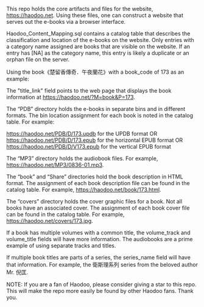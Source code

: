 This repo holds the core artifacts and files for the website, https://haodoo.net. Using these files, one can construct a website that serves out the e-books via a browser interface.

Haodoo_Content_Mapping.sql contains a catalog table that describes the classification and location of the e-books on the website. Only entries with a category name assigned are books that are visible on the website. If an entry has [NA] as the category name, this entry is likely a duplicate or an orphan file on the server.

Using the book《楚留香傳奇．午夜蘭花》with a book_code of 173 as an example:

The "title_link" field points to the web page that displays the book information at https://haodoo.net/?M=book&P=173.

The “PDB” directory holds the e-books in separate bins and in different formats. The bin location assignment for each book is noted in the catalog table. For example:

https://haodoo.net/PDB/D/173.updb for the UPDB format OR
https://haodoo.net/PDB/D/173.epub for the horizontal EPUB format OR
https://haodoo.net/PDB/D/V173.epub for the vertical EPUB format

The “MP3” directory holds the audiobook files. For example, https://haodoo.net/MP3/0836-01.mp3.

The “book” and “Share” directories hold the book description in HTML format. The assignment of each book description file can be found in the catalog table. For example, https://haodoo.net/book/173.html.

The “covers” directory holds the cover graphic files for a book. Not all books have an associated cover. The assignment of each book cover file can be found in the catalog table. For example, https://haodoo.net/covers/173.jpg.

If a book has multiple volumes with a common title, the volume_track and volume_title fields will have more information. The audiobooks are a prime example of using separate tracks and titles.

If multiple book titles are parts of a series, the series_name field will have that information. For example, the 衛斯理系列 series from the beloved author Mr. 倪匡.

NOTE: If you are a fan of Haodoo, please consider giving a star to this repo. This will make the repo more easily be found by other Haodoo fans. Thank you.
